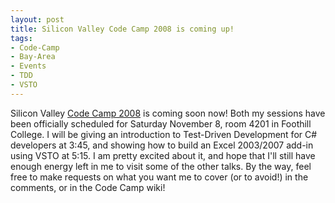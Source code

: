 ```yaml
---
layout: post
title: Silicon Valley Code Camp 2008 is coming up!
tags:
- Code-Camp
- Bay-Area
- Events
- TDD
- VSTO
---
```


Silicon Valley [Code Camp 2008](http://www.siliconvalley-codecamp.com) is coming soon now! Both my sessions have been officially scheduled for Saturday November 8, room 4201 in Foothill College. I will be giving an introduction to Test-Driven Development for C# developers at 3:45, and showing how to build an Excel 2003/2007 add-in using VSTO at 5:15. I am pretty excited about it, and hope that I'll still have enough energy left in me to visit some of the other talks. By the way, feel free to make requests on what you want me to cover (or to avoid!) in the comments, or in the Code Camp wiki!
